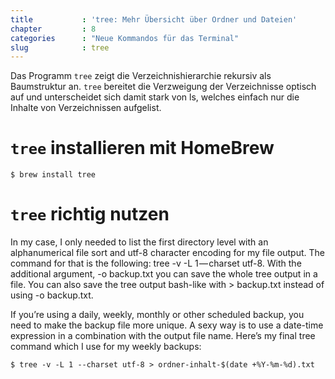 ```yaml
---
title           : 'tree: Mehr Übersicht über Ordner und Dateien'
chapter         : 8
categories      : "Neue Kommandos für das Terminal"
slug            : tree
---
```

Das Programm `tree` zeigt die Verzeichnishierarchie rekursiv als
Baumstruktur an. `tree` bereitet die Verzweigung der Verzeichnisse
optisch auf und unterscheidet sich damit stark von ls, welches einfach
nur die Inhalte von Verzeichnissen aufgelist.

# `tree` installieren mit HomeBrew

    $ brew install tree

# `tree` richtig nutzen

In my case, I only needed to list the first directory level with an
alphanumerical file sort and utf-8 character encoding for my file
output. The command for that is the following: tree -v -L 1 — charset
utf-8. With the additional argument, -o backup.txt you can save the
whole tree output in a file. You can also save the tree output bash-like
with \> backup.txt instead of using -o backup.txt.

If you’re using a daily, weekly, monthly or other scheduled backup, you
need to make the backup file more unique. A sexy way is to use a
date-time expression in a combination with the output file name. Here’s
my final tree command which I use for my weekly backups:

    $ tree -v -L 1 --charset utf-8 > ordner-inhalt-$(date +%Y-%m-%d).txt
